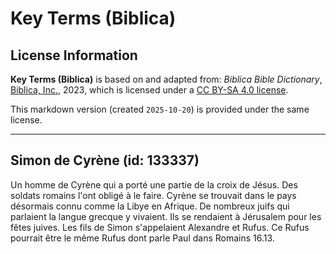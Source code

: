 # Key Terms (Biblica)

## License Information

**Key Terms (Biblica)** is based on and adapted from: _Biblica Bible Dictionary_, [Biblica, Inc.](https://www.biblica.com/), 2023, which is licensed under a [CC BY-SA 4.0 license](https://creativecommons.org/licenses/by-sa/4.0/legalcode.en).

This markdown version (created `2025-10-20`) is provided under the same license.



--------------------------------

## Simon de Cyrène (id: 133337)

Un homme de Cyrène qui a porté une partie de la croix de Jésus. Des soldats romains l'ont obligé à le faire. Cyrène se trouvait dans le pays désormais connu comme la Libye en Afrique. De nombreux juifs qui parlaient la langue grecque y vivaient. Ils se rendaient à Jérusalem pour les fêtes juives. Les fils de Simon s'appelaient Alexandre et Rufus. Ce Rufus pourrait être le même Rufus dont parle Paul dans Romains 16\.13\.


